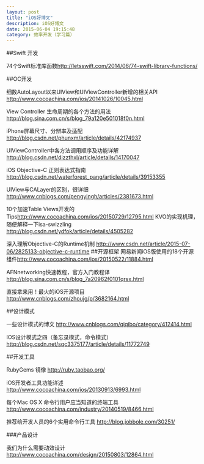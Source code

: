 ```yaml
---
layout: post
title: "iOS好博文"
description: iOS好博文
date: 2015-06-04 19:15:48
category: 效率开发（学习篇）
---
```

##Swift 开发

74个Swift标准库函数<http://letsswift.com/2014/06/74-swift-library-functions/>



##OC开发

细数AutoLayout以来UIView和UIViewController新增的相关API <http://www.cocoachina.com/ios/20141026/10045.html>

View Controller 生命周期的各个方法的用法<http://blog.sina.com.cn/s/blog_79a120e501018f0n.html>

iPhone屏幕尺寸、分辨率及适配  <http://blog.csdn.net/phunxm/article/details/42174937>

UIViewController中各方法调用顺序及功能详解 <http://blog.csdn.net/dizzthxl/article/details/14170047>

iOS Objective-C 正则表达式指南 <http://blog.csdn.net/waterforest_pang/article/details/39153355>

UIView与CALayer的区别，很详细 <http://www.cnblogs.com/pengyingh/articles/2381673.html>

10个加速Table Views开发的Tips<http://www.cocoachina.com/ios/20150729/12795.html>
KVO的实现机理，随便解释一下isa-swizzling <http://blog.csdn.net/ydfok/article/details/4505282>

深入理解Objective-C的Runtime机制 <http://www.csdn.net/article/2015-07-06/2825133-objective-c-runtime>
##开源框架
网易新闻iOS版使用的18个开源组件<http://www.cocoachina.com/ios/20150522/11884.html>

AFNnetworking快速教程，官方入门教程译 <http://blog.sina.com.cn/s/blog_7a20962f0101qrsx.html>

直接拿来用！最火的iOS开源项目<http://www.cnblogs.com/zhoujg/p/3682164.html>



##设计模式

一些设计模式的博文 <http://www.cnblogs.com/qiqibo/category/412414.html>

IOS设计模式之四（备忘录模式，命令模式） <http://blog.csdn.net/sqc3375177/article/details/11772749>

##开发工具

RubyGems 镜像 <http://ruby.taobao.org/>

iOS开发者工具功能详述 <http://www.cocoachina.com/ios/20130913/6993.html>

每个Mac OS X 命令行用户应当知道的终端工具 <http://www.cocoachina.com/industry/20140519/8466.html>

推荐给开发人员的6个实用命令行工具 <http://blog.jobbole.com/30251/>

###产品设计

我们为什么需要动效设计 <http://www.cocoachina.com/design/20150803/12864.html>





